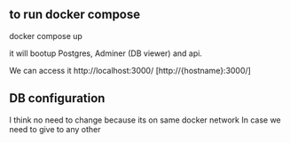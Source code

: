 ## to run docker compose 
docker compose up

it will bootup Postgres, Adminer (DB viewer) and api.

We can access it http://localhost:3000/ [http://{hostname}:3000/]


## DB configuration
I think no need to change because its on same docker network
In case we need to give to any other
